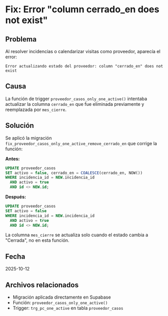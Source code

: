 # Fix: Error "column cerrado_en does not exist"

## Problema
Al resolver incidencias o calendarizar visitas como proveedor, aparecía el error:
```
Error actualizando estado del proveedor: column "cerrado_en" does not exist
```

## Causa
La función de trigger `proveedor_casos_only_one_active()` intentaba actualizar la columna `cerrado_en` que fue eliminada previamente y reemplazada por `mes_cierre`.

## Solución
Se aplicó la migración `fix_proveedor_casos_only_one_active_remove_cerrado_en` que corrige la función:

**Antes:**
```sql
UPDATE proveedor_casos
SET activo = false, cerrado_en = COALESCE(cerrado_en, NOW())
WHERE incidencia_id = NEW.incidencia_id
  AND activo = true
  AND id <> NEW.id;
```

**Después:**
```sql
UPDATE proveedor_casos
SET activo = false
WHERE incidencia_id = NEW.incidencia_id
  AND activo = true
  AND id <> NEW.id;
```

La columna `mes_cierre` se actualiza solo cuando el estado cambia a "Cerrada", no en esta función.

## Fecha
2025-10-12

## Archivos relacionados
- Migración aplicada directamente en Supabase
- Función: `proveedor_casos_only_one_active()`
- Trigger: `trg_pc_one_active` en tabla `proveedor_casos`
